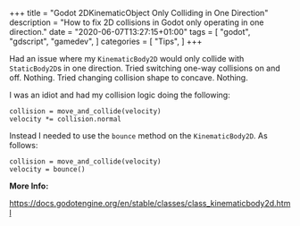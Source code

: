 +++
title = "Godot 2DKinematicObject Only Colliding in One Direction"
description = "How to fix 2D collisions in Godot only operating in one direction."
date = "2020-06-07T13:27:15+01:00"
tags = [
  "godot",
  "gdscript",
  "gamedev",
]
categories = [
  "Tips",
]
+++

Had an issue where my `KinematicBody2D` would only collide with `StaticBody2D`s in one direction.
Tried switching one-way collisions on and off. Nothing.
Tried changing collision shape to concave. Nothing.

<!--more-->

I was an idiot and had my collision logic doing the following:

```gdscript
collision = move_and_collide(velocity)
velocity *= collision.normal
```

Instead I needed to use the `bounce` method on the `KinematicBody2D`. As follows:

```gdscript
collision = move_and_collide(velocity)
velocity = bounce()
```

__More Info:__

https://docs.godotengine.org/en/stable/classes/class_kinematicbody2d.html